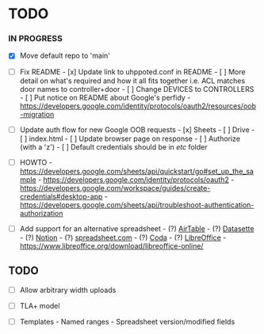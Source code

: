 # TODO

### IN PROGRESS

- [x] Move default repo to 'main'

- [ ] Fix README
      - [x] Update link to uhppoted.conf in README
      - [ ] More detail on what's required and how it all fits together i.e. ACL matches door names to controller+door
      - [ ] Change DEVICES to CONTROLLERS
      - [ ] Put notice on README about Google's perfidy
            - https://developers.google.com/identity/protocols/oauth2/resources/oob-migration

- [ ] Update auth flow for new Google OOB requests
      - [x] Sheets
      - [ ] Drive
      - [ ] index.html
      - [ ] Update browser page on response 
      - [ ] Authorize (with a 'z')
      - [ ] Default credentials should be in _etc_ folder

- [ ] HOWTO
      - https://developers.google.com/sheets/api/quickstart/go#set_up_the_sample
      - https://developers.google.com/identity/protocols/oauth2
      - https://developers.google.com/workspace/guides/create-credentials#desktop-app
      - https://developers.google.com/sheets/api/troubleshoot-authentication-authorization

- [ ] Add support for an alternative spreadsheet
      - (?) [AirTable](https://www.airtable.com)
      - (?) [Datasette](https://datasette.io)
      - (?) [Notion](https://www.notion.so)
      - (?) [spreadsheet.com](https://www.spreadsheet.com)
      - (?) [Coda](https://coda.io)
      - (?) [LibreOffice](https://api.libreoffice.org)
            - https://www.libreoffice.org/download/libreoffice-online/

## TODO

- [ ] Allow arbitrary width uploads
- [ ] TLA+ model
- [ ] Templates
      - Named ranges
      - Spreadsheet version/modified fields


